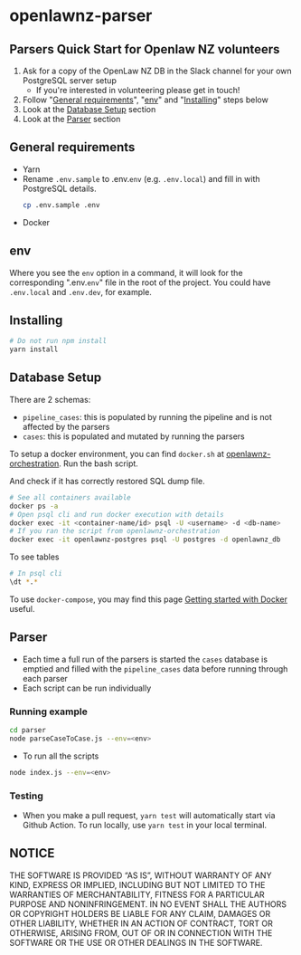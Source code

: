 # openlawnz-parser

## Parsers Quick Start for Openlaw NZ volunteers

1. Ask for a copy of the OpenLaw NZ DB in the Slack channel for your own PostgreSQL server setup
    * If you're interested in volunteering please get in touch!
2. Follow "[General requirements](#general-requirements)", "[env](#env)" and "[Installing](#installing)" steps below
3. Look at the [Database Setup](#database-setup) section
3. Look at the [Parser](#parser) section

## General requirements

- Yarn
- Rename `.env.sample` to .env.`env` (e.g. `.env.local`) and fill in with PostgreSQL details.
   ```bash
   cp .env.sample .env
   ```
- Docker

## env

Where you see the `env` option in a command, it will look for the corresponding ".env.`env`" file in the root of the project. You could have `.env.local` and `.env.dev`, for example.

## Installing

```bash
# Do not run npm install
yarn install
```

## Database Setup

There are 2 schemas:

- `pipeline_cases`: this is populated by running the pipeline and is not affected by the parsers
- `cases`: this is populated and mutated by running the parsers

To setup a docker environment, you can find `docker.sh` at [openlawnz-orchestration](https://github.com/openlawnz/openlawnz-orchestration). Run the bash script.

And check if it has correctly restored SQL dump file.
```bash
# See all containers available
docker ps -a
# Open psql cli and run docker execution with details
docker exec -it <container-name/id> psql -U <username> -d <db-name>
# If you ran the script from openlawnz-orchestration
docker exec -it openlawnz-postgres psql -U postgres -d openlawnz_db
```

To see tables
```bash
# In psql cli
\dt *.*
```

To use `docker-compose`, you may find this page [Getting started with Docker](https://github.com/openlawnz/openlawnz-api/wiki/%F0%9F%9B%B3%EF%B8%8F-Getting-started-with-Docker) useful.

## Parser

- Each time a full run of the parsers is started the `cases` database is emptied and filled with the `pipeline_cases` data before running through each parser
- Each script can be run individually

### Running example

```bash
cd parser
node parseCaseToCase.js --env=<env>
```

- To run all the scripts
```bash
node index.js --env=<env>
```

### Testing
- When you make a pull request, `yarn test` will automatically start via Github Action. To run locally, use `yarn test` in your local terminal.

## NOTICE

THE SOFTWARE IS PROVIDED “AS IS”, WITHOUT WARRANTY OF ANY KIND, EXPRESS OR IMPLIED, INCLUDING BUT NOT LIMITED TO THE WARRANTIES OF MERCHANTABILITY, FITNESS FOR A PARTICULAR PURPOSE AND NONINFRINGEMENT. IN NO EVENT SHALL THE AUTHORS OR COPYRIGHT HOLDERS BE LIABLE FOR ANY CLAIM, DAMAGES OR OTHER LIABILITY, WHETHER IN AN ACTION OF CONTRACT, TORT OR OTHERWISE, ARISING FROM, OUT OF OR IN CONNECTION WITH THE SOFTWARE OR THE USE OR OTHER DEALINGS IN THE SOFTWARE.
